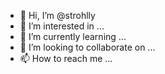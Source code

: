 - 👋 Hi, I’m @strohlly
- 👀 I’m interested in ...
- 🌱 I’m currently learning ...
- 💞️ I’m looking to collaborate on ...
- 📫 How to reach me ...

<!---
strohlly/strohlly is a ✨ special ✨ repository because its `README.md` (this file) appears on your GitHub profile.
You can click the Preview link to take a look at your changes.
--->
